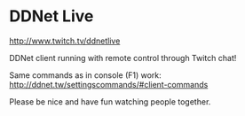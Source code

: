 # DDNet Live

http://www.twitch.tv/ddnetlive

DDNet client running with remote control through Twitch chat!

Same commands as in console (F1) work: http://ddnet.tw/settingscommands/#client-commands

Please be nice and have fun watching people together.
